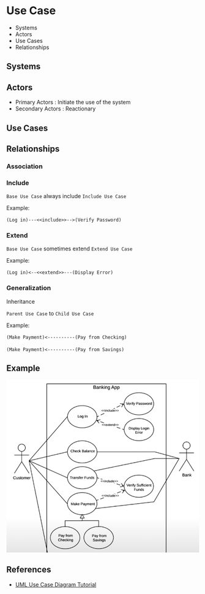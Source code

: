 # Use Case

- Systems
- Actors
- Use Cases
- Relationships

## Systems

## Actors

- Primary Actors : Initiate the use of the system
- Secondary Actors : Reactionary

## Use Cases

## Relationships

### Association

### Include

`Base Use Case` always include `Include Use Case`

Example:

```
(Log in)---<<include>>-->(Verify Password)
```

### Extend

`Base Use Case` sometimes extend `Extend Use Case`

Example:

```
(Log in)<--<<extend>>---(Display Error)
```

### Generalization

Inheritance

`Parent Use Case` to `Child Use Case`

Example:

```
(Make Payment)<----------(Pay from Checking)

(Make Payment)<----------(Pay from Savings)
```

## Example

![Use Case Example](use-case-example.png)

## References

- [UML Use Case Diagram Tutorial](https://www.youtube.com/watch?v=zid-MVo7M-E)
